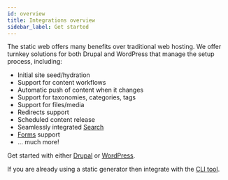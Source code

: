 ```yaml
---
id: overview
title: Integrations overview
sidebar_label: Get started
---
```


The static web offers many benefits over traditional web hosting. We offer turnkey solutions for both Drupal and WordPress that manage the setup process, including:

* Initial site seed/hydration
* Support for content workflows
* Automatic push of content when it changes
* Support for taxonomies, categories, tags
* Support for files/media
* Redirects support
* Scheduled content release
* Seamlessly integrated [Search](/docs/dashboard/search)
* [Forms](/docs/dashboard/forms) support
* ... much more!

Get started with either [Drupal](/docs/integrations/drupal) or [WordPress](/docs/integrations/wordpress).

If you are already using a static generator then integrate with the [CLI tool](/docs/cli/get-started).